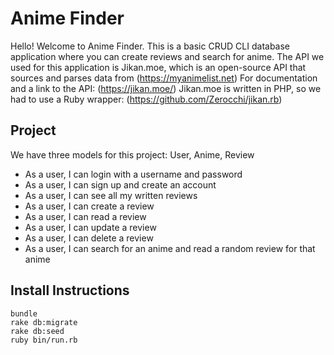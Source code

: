 # Anime Finder

Hello! Welcome to Anime Finder.
This is a basic CRUD CLI database application where you can create reviews and search for anime.
The API we used for this application is Jikan.moe, which is an open-source API that sources and parses data from (https://myanimelist.net)
For documentation and a link to the API: (https://jikan.moe/)
Jikan.moe is written in PHP, so we had to use a Ruby wrapper: (https://github.com/Zerocchi/jikan.rb)


## Project
We have three models for this project: User, Anime, Review
* As a user, I can login with a username and password
* As a user, I can sign up and create an account
* As a user, I can see all my written reviews
* As a user, I can create a review
* As a user, I can read a review 
* As a user, I can update a review
* As a user, I can delete a review
* As a user, I can search for an anime and read a random review for that anime

## Install Instructions
```
bundle
rake db:migrate
rake db:seed
ruby bin/run.rb
```

